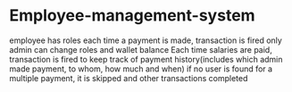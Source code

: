 # Employee-management-system

employee has roles
each time a payment is made, transaction is fired
only admin can change roles and wallet balance
Each time salaries are paid, transaction is fired to keep track of payment history(includes which admin made payment, to whom, how much and when)
if no user is found for a multiple payment, it is skipped and other transactions completed